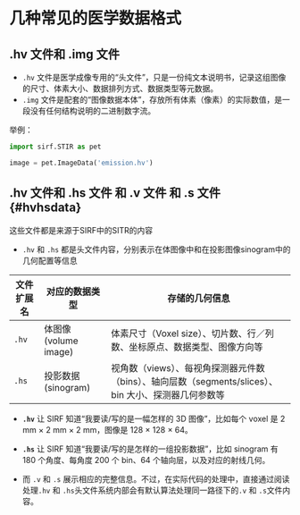 # 几种常见的医学数据格式

## .hv 文件和 .img 文件

- `.hv` 文件是医学成像专用的“头文件”，只是一份纯文本说明书，记录这组图像的尺寸、体素大小、数据排列方式、数据类型等元数据。
- `.img` 文件是配套的“图像数据本体”，存放所有体素（像素）的实际数值，是一段没有任何结构说明的二进制数字流。

举例：

```python
import sirf.STIR as pet

image = pet.ImageData('emission.hv')
```


## .hv 文件和 .hs 文件 和 .v 文件 和 .s 文件{#hvhsdata}

这些文件都是来源于SIRF中的SITR的内容

- `.hv` 和 `.hs` 都是头文件内容，分别表示在体图像中和在投影图像sinogram中的几何配置等信息

文件扩展名 | 对应的数据类型           | 存储的几何信息
---       | ---                    | ---
`.hv`     | 体图像 (volume image)  | 体素尺寸（Voxel size）、切片数、行／列数、坐标原点、数据类型、图像方向等
`.hs`     | 投影数据 (sinogram)    | 视角数（views）、每视角探测器元件数（bins）、轴向层数（segments/slices）、bin 大小、探测器几何参数等

- **`.hv`** 让 SIRF 知道“我要读/写的是一幅怎样的 3D 图像”，比如每个 voxel 是 2 mm × 2 mm × 2 mm，图像是 128 × 128 × 64。
- **`.hs`** 让 SIRF 知道“我要读/写的是怎样的一组投影数据”，比如 sinogram 有 180 个角度、每角度 200 个 bin、64 个轴向层，以及对应的射线几何。


- 而 `.v` 和 `.s` 展示相应的完整信息。不过，在实际代码的处理中，直接通过阅读处理`.hv` 和 `.hs`头文件系统内部会有默认算法处理同一路径下的`.v` 和 `.s`文件内容。